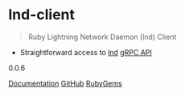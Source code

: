 # lnd-client

> Ruby Lightning Network Daemon (lnd) Client

- Straightforward access to [lnd](https://github.com/lightningnetwork/lnd) [gRPC API](https://lightning.engineering/api-docs/api/lnd/#grpc)

0.0.6

[Documentation](README)
[GitHub](https://github.com/icebaker/lnd-client)
[RubyGems](https://rubygems.org/gems/lnd-client)
